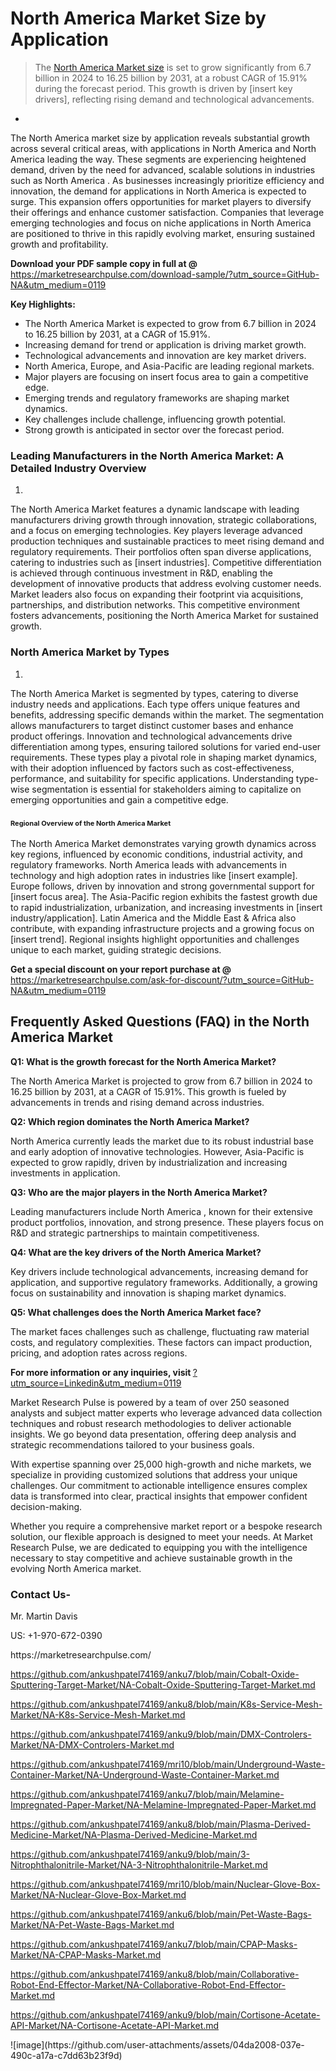 <h1>North America  Market&nbsp;Size by Application</h1><blockquote><p>The <a href="https://marketresearchpulse.com/download-sample/?utm_source=GitHub-NA&amp;utm_medium=0119">North America  Market size</a> is set to grow significantly from 6.7 billion in 2024 to 16.25 billion by 2031, at a robust CAGR of 15.91% during the forecast period. This growth is driven by [insert key drivers], reflecting rising demand and technological advancements.</p></blockquote><ul><li></li></ul><p>The North America  market size by application reveals substantial growth across several critical areas, with applications in North America  and North America  leading the way. These segments are experiencing heightened demand, driven by the need for advanced, scalable solutions in industries such as North America . As businesses increasingly prioritize efficiency and innovation, the demand for applications in North America  is expected to surge. This expansion offers opportunities for market players to diversify their offerings and enhance customer satisfaction. Companies that leverage emerging technologies and focus on niche applications in North America  are positioned to thrive in this rapidly evolving market, ensuring sustained growth and profitability.</p><p><strong>Download your PDF sample copy in full at @ </strong><a href="https://marketresearchpulse.com/download-sample/?utm_source=GitHub-NA&amp;utm_medium=0119">https://marketresearchpulse.com/download-sample/?utm_source=GitHub-NA&amp;utm_medium=0119</a></p><p><strong>Key Highlights: </strong></p><ul><li>The North America  Market is expected to grow from 6.7 billion in 2024 to 16.25 billion by 2031, at a CAGR of 15.91%.</li><li>Increasing demand for trend or application is driving market growth.</li><li>Technological advancements and innovation are key market drivers.</li><li>North America, Europe, and Asia-Pacific are leading regional markets.</li><li>Major players are focusing on insert focus area to gain a competitive edge.</li><li>Emerging trends and regulatory frameworks are shaping market dynamics.</li><li>Key challenges include challenge, influencing growth potential.</li><li>Strong growth is anticipated in sector over the forecast period.</li></ul><h3>Leading Manufacturers in the North America  Market: A Detailed Industry Overview</h3><ol><li></li></ol><div class="flex max-w-full flex-col flex-grow"><div class="min-h-8 text-message flex w-full flex-col items-end gap-2 whitespace-normal break-words [.text-message+&amp;]:mt-5" dir="auto" data-message-author-role="assistant" data-message-id="fd8432e4-4910-450d-b182-61b7bfb0a01f" data-message-model-slug="gpt-4o"><div class="flex w-full flex-col gap-1 empty:hidden first:pt-[3px]"><div class="markdown prose w-full break-words dark:prose-invert light"><p>The North America  Market features a dynamic landscape with leading manufacturers driving growth through innovation, strategic collaborations, and a focus on emerging technologies. Key players leverage advanced production techniques and sustainable practices to meet rising demand and regulatory requirements. Their portfolios often span diverse applications, catering to industries such as [insert industries]. Competitive differentiation is achieved through continuous investment in R&amp;D, enabling the development of innovative products that address evolving customer needs. Market leaders also focus on expanding their footprint via acquisitions, partnerships, and distribution networks. This competitive environment fosters advancements, positioning the North America  Market for sustained growth.</p></div></div></div></div><h3>North America  Market by Types</h3><ol><li></li></ol><div class="flex max-w-full flex-col flex-grow"><div class="min-h-8 text-message flex w-full flex-col items-end gap-2 whitespace-normal break-words [.text-message+&amp;]:mt-5" dir="auto" data-message-author-role="assistant" data-message-id="084470be-0bb7-4664-bddf-5156b4f41249" data-message-model-slug="gpt-4o-mini"><div class="flex w-full flex-col gap-1 empty:hidden first:pt-[3px]"><div class="markdown prose w-full break-words dark:prose-invert light"><p>The North America  Market is segmented by types, catering to diverse industry needs and applications. Each type offers unique features and benefits, addressing specific demands within the market. The segmentation allows manufacturers to target distinct customer bases and enhance product offerings. Innovation and technological advancements drive differentiation among types, ensuring tailored solutions for varied end-user requirements. These types play a pivotal role in shaping market dynamics, with their adoption influenced by factors such as cost-effectiveness, performance, and suitability for specific applications. Understanding type-wise segmentation is essential for stakeholders aiming to capitalize on emerging opportunities and gain a competitive edge.</p></div></div></div></div><h3><span style="font-size: 11px;">Regional Overview of the North America  Market</span></h3><div class="flex max-w-full flex-col flex-grow"><div class="min-h-8 text-message flex w-full flex-col items-end gap-2 whitespace-normal break-words [.text-message+&amp;]:mt-5" dir="auto" data-message-author-role="assistant" data-message-id="e9038762-ce64-4e30-91c9-9bd413514231" data-message-model-slug="gpt-4o-mini"><div class="flex w-full flex-col gap-1 empty:hidden first:pt-[3px]"><div class="markdown prose w-full break-words dark:prose-invert light"><p>The North America  Market demonstrates varying growth dynamics across key regions, influenced by economic conditions, industrial activity, and regulatory frameworks. North America leads with advancements in technology and high adoption rates in industries like [insert example]. Europe follows, driven by innovation and strong governmental support for [insert focus area]. The Asia-Pacific region exhibits the fastest growth due to rapid industrialization, urbanization, and increasing investments in [insert industry/application]. Latin America and the Middle East &amp; Africa also contribute, with expanding infrastructure projects and a growing focus on [insert trend]. Regional insights highlight opportunities and challenges unique to each market, guiding strategic decisions.</p></div></div></div></div><p><strong>Get a special discount on your report purchase at @ </strong><a href="https://marketresearchpulse.com/ask-for-discount/?utm_source=GitHub-NA&amp;utm_medium=0119">https://marketresearchpulse.com/ask-for-discount/?utm_source=GitHub-NA&amp;utm_medium=0119</a></p><h2>Frequently Asked Questions (FAQ) in the North America  Market</h2><p><strong>Q1: What is the growth forecast for the North America  Market?</strong></p><p>The North America  Market is projected to grow from 6.7 billion in 2024 to 16.25 billion by 2031, at a CAGR of 15.91%. This growth is fueled by advancements in trends and rising demand across industries.</p><p><strong>Q2: Which region dominates the North America  Market?</strong></p><p>North America currently leads the market due to its robust industrial base and early adoption of innovative technologies. However, Asia-Pacific is expected to grow rapidly, driven by industrialization and increasing investments in application.</p><p><strong>Q3: Who are the major players in the North America  Market?</strong></p><p>Leading manufacturers include North America , known for their extensive product portfolios, innovation, and strong presence. These players focus on R&amp;D and strategic partnerships to maintain competitiveness.</p><p><strong>Q4: What are the key drivers of the North America  Market?</strong></p><p>Key drivers include technological advancements, increasing demand for application, and supportive regulatory frameworks. Additionally, a growing focus on sustainability and innovation is shaping market dynamics.</p><p><strong>Q5: What challenges does the North America  Market face?</strong></p><p>The market faces challenges such as challenge, fluctuating raw material costs, and regulatory complexities. These factors can impact production, pricing, and adoption rates across regions.</p><p><strong>For more information or any inquiries, visit&nbsp;</strong><a href="?utm_source=Linkedin&utm_medium=0119">?utm_source=Linkedin&utm_medium=0119</a></p><p>Market Research Pulse is powered by a team of over 250 seasoned analysts and subject matter experts who leverage advanced data collection techniques and robust research methodologies to deliver actionable insights. We go beyond data presentation, offering deep analysis and strategic recommendations tailored to your business goals.</p><p>With expertise spanning over 25,000 high-growth and niche markets, we specialize in providing customized solutions that address your unique challenges. Our commitment to actionable intelligence ensures complex data is transformed into clear, practical insights that empower confident decision-making.</p><p>Whether you require a comprehensive market report or a bespoke research solution, our flexible approach is designed to meet your needs. At Market Research Pulse, we are dedicated to equipping you with the intelligence necessary to stay competitive and achieve sustainable growth in the evolving North America  market.</p><h3><strong>Contact Us-</strong></h3><p>Mr. Martin Davis</p><p>US: +1-970-672-0390</p><p>https://marketresearchpulse.com/</p><p><a href="https://github.com/ankushpatel74169/anku7/blob/main/Cobalt-Oxide-Sputtering-Target-Market/NA-Cobalt-Oxide-Sputtering-Target-Market.md">https://github.com/ankushpatel74169/anku7/blob/main/Cobalt-Oxide-Sputtering-Target-Market/NA-Cobalt-Oxide-Sputtering-Target-Market.md</a></p><p><a href="https://github.com/ankushpatel74169/anku8/blob/main/K8s-Service-Mesh-Market/NA-K8s-Service-Mesh-Market.md">https://github.com/ankushpatel74169/anku8/blob/main/K8s-Service-Mesh-Market/NA-K8s-Service-Mesh-Market.md</a></p><p><a href="https://github.com/ankushpatel74169/anku9/blob/main/DMX-Controlers-Market/NA-DMX-Controlers-Market.md">https://github.com/ankushpatel74169/anku9/blob/main/DMX-Controlers-Market/NA-DMX-Controlers-Market.md</a></p><p><a href="https://github.com/ankushpatel74169/mri10/blob/main/Underground-Waste-Container-Market/NA-Underground-Waste-Container-Market.md">https://github.com/ankushpatel74169/mri10/blob/main/Underground-Waste-Container-Market/NA-Underground-Waste-Container-Market.md</a></p><p><a href="https://github.com/ankushpatel74169/anku7/blob/main/Melamine-Impregnated-Paper-Market/NA-Melamine-Impregnated-Paper-Market.md">https://github.com/ankushpatel74169/anku7/blob/main/Melamine-Impregnated-Paper-Market/NA-Melamine-Impregnated-Paper-Market.md</a></p><p><a href="https://github.com/ankushpatel74169/anku8/blob/main/Plasma-Derived-Medicine-Market/NA-Plasma-Derived-Medicine-Market.md">https://github.com/ankushpatel74169/anku8/blob/main/Plasma-Derived-Medicine-Market/NA-Plasma-Derived-Medicine-Market.md</a></p><p><a href="https://github.com/ankushpatel74169/anku9/blob/main/3-Nitrophthalonitrile-Market/NA-3-Nitrophthalonitrile-Market.md">https://github.com/ankushpatel74169/anku9/blob/main/3-Nitrophthalonitrile-Market/NA-3-Nitrophthalonitrile-Market.md</a></p><p><a href="https://github.com/ankushpatel74169/mri10/blob/main/Nuclear-Glove-Box-Market/NA-Nuclear-Glove-Box-Market.md">https://github.com/ankushpatel74169/mri10/blob/main/Nuclear-Glove-Box-Market/NA-Nuclear-Glove-Box-Market.md</a></p><p><a href="https://github.com/ankushpatel74169/anku6/blob/main/Pet-Waste-Bags-Market/NA-Pet-Waste-Bags-Market.md">https://github.com/ankushpatel74169/anku6/blob/main/Pet-Waste-Bags-Market/NA-Pet-Waste-Bags-Market.md</a></p><p><a href="https://github.com/ankushpatel74169/anku7/blob/main/CPAP-Masks-Market/NA-CPAP-Masks-Market.md">https://github.com/ankushpatel74169/anku7/blob/main/CPAP-Masks-Market/NA-CPAP-Masks-Market.md</a></p><p><a href="https://github.com/ankushpatel74169/anku8/blob/main/Collaborative-Robot-End-Effector-Market/NA-Collaborative-Robot-End-Effector-Market.md">https://github.com/ankushpatel74169/anku8/blob/main/Collaborative-Robot-End-Effector-Market/NA-Collaborative-Robot-End-Effector-Market.md</a></p><p><a href="https://github.com/ankushpatel74169/anku9/blob/main/Cortisone-Acetate-API-Market/NA-Cortisone-Acetate-API-Market.md">https://github.com/ankushpatel74169/anku9/blob/main/Cortisone-Acetate-API-Market/NA-Cortisone-Acetate-API-Market.md</a></p>
![image](https://github.com/user-attachments/assets/04da2008-037e-490c-a17a-c7dd63b23f9d)
